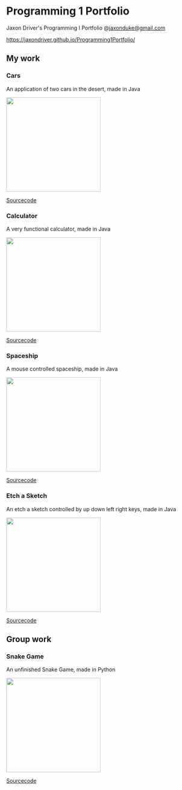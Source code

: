 # Programming 1 Portfolio
Jaxon Driver's Programming I Portfolio @jaxonduke@gmail.com 

https://jaxondriver.github.io/Programming1Portfolio/

## My work

### Cars
An application of two cars in the desert, made in Java

<img src = "https://jaxondriver.github.io/Programming1Portfolio/Screen%20Shot%202018-04-10%20at%207.57.44%20AM.png" width = "250"/>

[Sourcecode](https://jaxondriver.github.io/Programming1Portfolio/Car/Markdown)

### Calculator
A very functional calculator, made in Java

<img src = "https://jaxondriver.github.io/Programming1Portfolio/Screen%20Shot%202018-05-16%20at%207.23.27%20AM.png" width = "250"/>

[Sourcecode](https://jaxondriver.github.io/Programming1Portfolio/Calculator)

### Spaceship
A mouse controlled spaceship, made in Java

<img src = "https://jaxondriver.github.io/Programming1Portfolio/Screen%20Shot%202018-05-16%20at%207.53.51%20AM.png" width = "250"/>

[Sourcecode](https://jaxondriver.github.io/Programming1Portfolio/Spaceship)

### Etch a Sketch
An etch a sketch controlled by up down left right keys, made in Java

<img src = "https://jaxondriver.github.io/Programming1Portfolio/Screen%20Shot%202018-05-16%20at%207.28.54%20AM.png" width = "250"/>

[Sourcecode](https://jaxondriver.github.io/Programming1Portfolio/Etch%20a%20sketch)

## Group work

### Snake Game
An unfinished Snake Game, made in Python

<img src = "https://jaxondriver.github.io/Programming1Portfolio/Screen%20Shot%202018-05-16%20at%208.01.26%20AM.png" width = "250"/>

[Sourcecode](https://jaxondriver.github.io/Programming1Portfolio/group%20game%20syntax)

